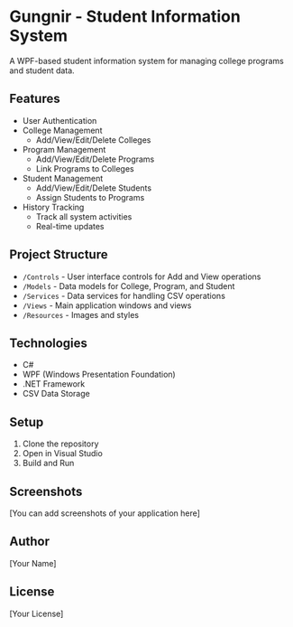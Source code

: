 # Gungnir - Student Information System

A WPF-based student information system for managing college programs and student data.

## Features
- User Authentication
- College Management
  - Add/View/Edit/Delete Colleges
- Program Management
  - Add/View/Edit/Delete Programs
  - Link Programs to Colleges
- Student Management
  - Add/View/Edit/Delete Students
  - Assign Students to Programs
- History Tracking
  - Track all system activities
  - Real-time updates

## Project Structure
- `/Controls` - User interface controls for Add and View operations
- `/Models` - Data models for College, Program, and Student
- `/Services` - Data services for handling CSV operations
- `/Views` - Main application windows and views
- `/Resources` - Images and styles

## Technologies
- C#
- WPF (Windows Presentation Foundation)
- .NET Framework
- CSV Data Storage

## Setup
1. Clone the repository
2. Open in Visual Studio
3. Build and Run

## Screenshots
[You can add screenshots of your application here]

## Author
[Your Name]

## License
[Your License]